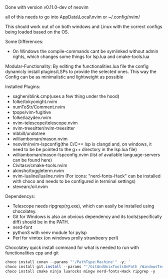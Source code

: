 Done with version v0.11.0-dev of neovim

all of this needs to go into AppData\Local\nvim or ~/.config/nvim/

This should work out of on both windows and Linux with the correct configs being loaded based on the OS.

Some Differences:
+ On Windows the compile-commands cant be symlinked without admin rights, which changes some things for lsp.lua and cmake-tools.lua

Modular-Functionality:
By editing the functionalities.lua file the config dynamicly install plugins/LSPs to provide the selected ones.
This way the Config can be as minimalistic and lightweight as possible

Installed Plugins:
+ saghen/blink.cmp(uses a few thing under the hood)
+ folke/tokyonight.nvim
+ numToStr/Comment.nvim
+ tpope/vim-fugitive
+ folke/lazydev.nvim
+ nvim-telescope/telescope.nvim
+ nvim-treesitter/nvim-treesitter
+ mbbill/undotree
+ williamboman/mason.nvim
+ neovim/nvim-lspconfig(the C/C++ lsp is clangd and, on windows, it need to be be pointed to the g++ directory in the lsp.lua file)
+ williamboman/mason-lspconfig.nvim (list of available language-servers can be found here)
+ Civitasv/cmake-tools.nvim
+ akinsho/toggleterm.nvim
+ nvim-lualine/lualine.nvim (For icons: "nerd-fonts-Hack" can be installed with choco and needs to be configured in terminal settings)
+ stevearc/oil.nvim

Dependencys:
+ Telescope needs ripgrep(rg.exe), which can easily be installed using chocolatey.
+ Git for Windows is also an obvious dependency and its tools(specifically diff) should be in the PATH.
+ nerd-font
+ python3 with venv module for pylsp
+ Perl for vimtex (on windows prolly strawbeery perl)

Chocolatey quick install command for what is needed to run with functionalities cpp and git
```powershell
choco install conan --params "'/PathType:Machine'" -y; `
choco install git.install --params "'/GitAndUnixToolsOnPath /WindowsTerminal /NoOpenSSH'" -y; `
choco install cmake ninja luarocks mingw nerd-fonts-Hack ripgrep -y
```



